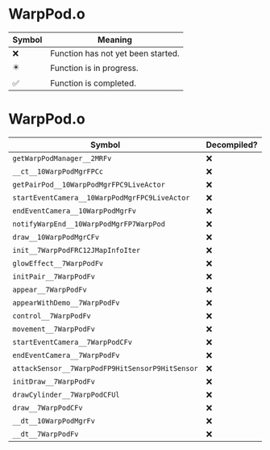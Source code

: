 # WarpPod.o
| Symbol | Meaning 
| ------------- | ------------- 
| :x: | Function has not yet been started. 
| :eight_pointed_black_star: | Function is in progress. 
| :white_check_mark: | Function is completed. 


# WarpPod.o
| Symbol | Decompiled? |
| ------------- | ------------- |
| `getWarpPodManager__2MRFv` | :x: |
| `__ct__10WarpPodMgrFPCc` | :x: |
| `getPairPod__10WarpPodMgrFPC9LiveActor` | :x: |
| `startEventCamera__10WarpPodMgrFPC9LiveActor` | :x: |
| `endEventCamera__10WarpPodMgrFv` | :x: |
| `notifyWarpEnd__10WarpPodMgrFP7WarpPod` | :x: |
| `draw__10WarpPodMgrCFv` | :x: |
| `init__7WarpPodFRC12JMapInfoIter` | :x: |
| `glowEffect__7WarpPodFv` | :x: |
| `initPair__7WarpPodFv` | :x: |
| `appear__7WarpPodFv` | :x: |
| `appearWithDemo__7WarpPodFv` | :x: |
| `control__7WarpPodFv` | :x: |
| `movement__7WarpPodFv` | :x: |
| `startEventCamera__7WarpPodCFv` | :x: |
| `endEventCamera__7WarpPodFv` | :x: |
| `attackSensor__7WarpPodFP9HitSensorP9HitSensor` | :x: |
| `initDraw__7WarpPodFv` | :x: |
| `drawCylinder__7WarpPodCFUl` | :x: |
| `draw__7WarpPodCFv` | :x: |
| `__dt__10WarpPodMgrFv` | :x: |
| `__dt__7WarpPodFv` | :x: |
